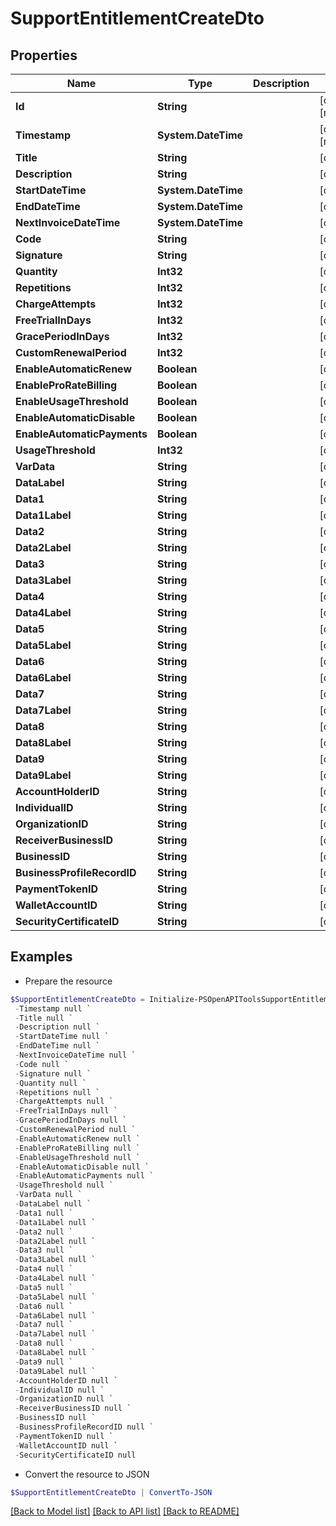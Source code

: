 # SupportEntitlementCreateDto
## Properties

Name | Type | Description | Notes
------------ | ------------- | ------------- | -------------
**Id** | **String** |  | [optional] [readonly] 
**Timestamp** | **System.DateTime** |  | [optional] [readonly] 
**Title** | **String** |  | [optional] 
**Description** | **String** |  | [optional] 
**StartDateTime** | **System.DateTime** |  | [optional] 
**EndDateTime** | **System.DateTime** |  | [optional] 
**NextInvoiceDateTime** | **System.DateTime** |  | [optional] 
**Code** | **String** |  | [optional] 
**Signature** | **String** |  | [optional] 
**Quantity** | **Int32** |  | [optional] 
**Repetitions** | **Int32** |  | [optional] 
**ChargeAttempts** | **Int32** |  | [optional] 
**FreeTrialInDays** | **Int32** |  | [optional] 
**GracePeriodInDays** | **Int32** |  | [optional] 
**CustomRenewalPeriod** | **Int32** |  | [optional] 
**EnableAutomaticRenew** | **Boolean** |  | [optional] 
**EnableProRateBilling** | **Boolean** |  | [optional] 
**EnableUsageThreshold** | **Boolean** |  | [optional] 
**EnableAutomaticDisable** | **Boolean** |  | [optional] 
**EnableAutomaticPayments** | **Boolean** |  | [optional] 
**UsageThreshold** | **Int32** |  | [optional] 
**VarData** | **String** |  | [optional] 
**DataLabel** | **String** |  | [optional] 
**Data1** | **String** |  | [optional] 
**Data1Label** | **String** |  | [optional] 
**Data2** | **String** |  | [optional] 
**Data2Label** | **String** |  | [optional] 
**Data3** | **String** |  | [optional] 
**Data3Label** | **String** |  | [optional] 
**Data4** | **String** |  | [optional] 
**Data4Label** | **String** |  | [optional] 
**Data5** | **String** |  | [optional] 
**Data5Label** | **String** |  | [optional] 
**Data6** | **String** |  | [optional] 
**Data6Label** | **String** |  | [optional] 
**Data7** | **String** |  | [optional] 
**Data7Label** | **String** |  | [optional] 
**Data8** | **String** |  | [optional] 
**Data8Label** | **String** |  | [optional] 
**Data9** | **String** |  | [optional] 
**Data9Label** | **String** |  | [optional] 
**AccountHolderID** | **String** |  | [optional] 
**IndividualID** | **String** |  | [optional] 
**OrganizationID** | **String** |  | [optional] 
**ReceiverBusinessID** | **String** |  | [optional] 
**BusinessID** | **String** |  | [optional] 
**BusinessProfileRecordID** | **String** |  | [optional] 
**PaymentTokenID** | **String** |  | [optional] 
**WalletAccountID** | **String** |  | [optional] 
**SecurityCertificateID** | **String** |  | [optional] 

## Examples

- Prepare the resource
```powershell
$SupportEntitlementCreateDto = Initialize-PSOpenAPIToolsSupportEntitlementCreateDto  -Id null `
 -Timestamp null `
 -Title null `
 -Description null `
 -StartDateTime null `
 -EndDateTime null `
 -NextInvoiceDateTime null `
 -Code null `
 -Signature null `
 -Quantity null `
 -Repetitions null `
 -ChargeAttempts null `
 -FreeTrialInDays null `
 -GracePeriodInDays null `
 -CustomRenewalPeriod null `
 -EnableAutomaticRenew null `
 -EnableProRateBilling null `
 -EnableUsageThreshold null `
 -EnableAutomaticDisable null `
 -EnableAutomaticPayments null `
 -UsageThreshold null `
 -VarData null `
 -DataLabel null `
 -Data1 null `
 -Data1Label null `
 -Data2 null `
 -Data2Label null `
 -Data3 null `
 -Data3Label null `
 -Data4 null `
 -Data4Label null `
 -Data5 null `
 -Data5Label null `
 -Data6 null `
 -Data6Label null `
 -Data7 null `
 -Data7Label null `
 -Data8 null `
 -Data8Label null `
 -Data9 null `
 -Data9Label null `
 -AccountHolderID null `
 -IndividualID null `
 -OrganizationID null `
 -ReceiverBusinessID null `
 -BusinessID null `
 -BusinessProfileRecordID null `
 -PaymentTokenID null `
 -WalletAccountID null `
 -SecurityCertificateID null
```

- Convert the resource to JSON
```powershell
$SupportEntitlementCreateDto | ConvertTo-JSON
```

[[Back to Model list]](../README.md#documentation-for-models) [[Back to API list]](../README.md#documentation-for-api-endpoints) [[Back to README]](../README.md)


